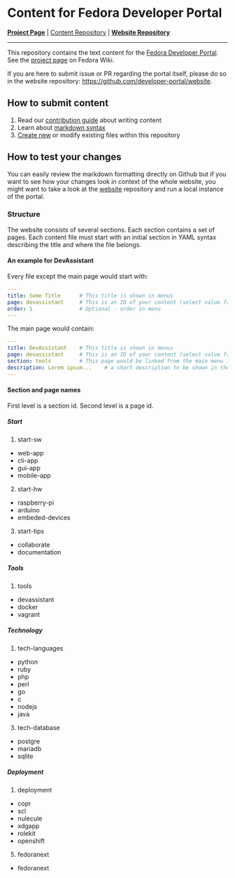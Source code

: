 # Content for Fedora Developer Portal
**[Project Page](https://fedoraproject.org/wiki/Websites/Developer)** |
[Content Repository](https://github.com/developer-portal/content) |
**[Website Repository](https://github.com/developer-portal/website)**
<hr>

This repository contains the text content for the [Fedora Developer Portal](https://developer.fedoraproject.org/). See the [project page](https://fedoraproject.org/wiki/Websites/Developer) on Fedora Wiki.

If you are here to submit issue or PR regarding the portal itself, please do so in the website repository: https://github.com/developer-portal/website.

## How to submit content

1. Read our [contribution guide](./CONTRIBUTING.md) about writing content
2. Learn about [markdown syntax](https://github.com/adam-p/markdown-here/wiki/Markdown-Cheatsheet)
3. [Create new](https://help.github.com/articles/creating-new-files/) or modify existing files within this repository

## How to test your changes

You can easily review the markdown formatting directly on Github but if you want to see how your changes look in context of the whole website, you might want to take a look at the [website](https://github.com/developer-portal/website) repository and run a local instance of the portal.

### Structure

The website consists of several sections. Each section contains a set of pages.
Each content file must start with an initial section in YAML syntax describing the title and where the file belongs.


#### An example for DevAssistant

Every file except the main page would start with:

```yaml
---
title: Some Title      # This title is shown in menus
page: devassistant     # This is an ID of your content (select value from the list below)
order: 1               # Optional - order in menu
---
```

The main page would contain:

```yaml
---
title: DevAssistant    # This title is shown in menus
page: devassistant     # This is an ID of your content (select value from the list below)
section: tools         # This page would be linked from the main menu in a group called tools (select value from the list below)
description: Lorem ipsum...    # a short description to be shown in the section menu
---
```

#### Section and page names

First level is a section id. Second level is a page id.

##### Start

1. start-sw
  * web-app
  * cli-app
  * gui-app
  * mobile-app
2. start-hw
  * raspberry-pi
  * arduino
  * embeded-devices
3. start-tips
  * collaborate
  * documentation

##### Tools

1. tools
  * devassistant
  * docker
  * vagrant

##### Technology

1. tech-languages
  * python
  * ruby
  * php
  * perl
  * go
  * c
  * nodejs
  * java
3. tech-database
  * postgre
  * mariadb
  * sqlite

##### Deployment

1. deployment
  * copr
  * scl
  * nulecule
  * xdgapp
  * rolekit
  * openshift
5. fedoranext
  * fedoranext
